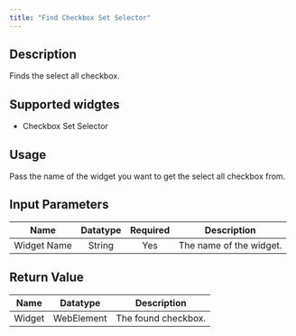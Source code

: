 ```yaml
---
title: "Find Checkbox Set Selector"
---
```

## Description
Finds the select all checkbox. 

## Supported widgtes
 + Checkbox Set Selector

## Usage
Pass the name of the widget you want to get the select all checkbox from.

## Input Parameters
Name | Datatype | Required | Description
---- | :--------: | :--------: | ---------------
Widget Name | String | Yes | The name of the widget.

## Return Value

Name | Datatype | Description
---- | :---------: | ---------------
Widget | WebElement | The found checkbox.
